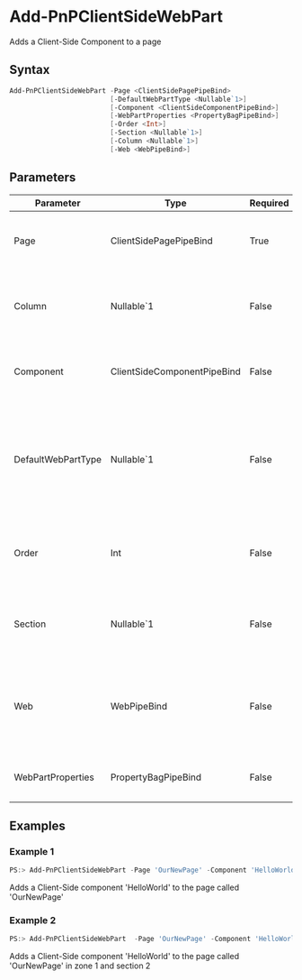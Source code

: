 # Add-PnPClientSideWebPart
Adds a Client-Side Component to a page
## Syntax
```powershell
Add-PnPClientSideWebPart -Page <ClientSidePagePipeBind>
                         [-DefaultWebPartType <Nullable`1>]
                         [-Component <ClientSideComponentPipeBind>]
                         [-WebPartProperties <PropertyBagPipeBind>]
                         [-Order <Int>]
                         [-Section <Nullable`1>]
                         [-Column <Nullable`1>]
                         [-Web <WebPipeBind>]
```


## Parameters
Parameter|Type|Required|Description
---------|----|--------|-----------
|Page|ClientSidePagePipeBind|True|The name of the page or the page in-memory instance.|
|Column|Nullable`1|False|Sets the column where to insert the WebPart control.|
|Component|ClientSideComponentPipeBind|False|Specifies the component instance or Id to add.|
|DefaultWebPartType|Nullable`1|False|Defines a default WebPart type to insert. This takes precedence on the Component argument.|
|Order|Int|False|Sets the order of the WebPart control. (Default = 1)|
|Section|Nullable`1|False|Sets the section where to insert the WebPart control.|
|Web|WebPipeBind|False|The web to apply the command to. Omit this parameter to use the current web.|
|WebPartProperties|PropertyBagPipeBind|False|The properties of the WebPart|
## Examples

### Example 1
```powershell
PS:> Add-PnPClientSideWebPart -Page 'OurNewPage' -Component 'HelloWorld'
```
Adds a Client-Side component 'HelloWorld' to the page called 'OurNewPage'

### Example 2
```powershell
PS:> Add-PnPClientSideWebPart  -Page 'OurNewPage' -Component 'HelloWorld' -Zone 1 -Section 2
```
Adds a Client-Side component 'HelloWorld' to the page called 'OurNewPage' in zone 1 and section 2
